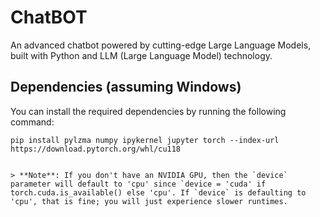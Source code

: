# ChatBOT

An advanced chatbot powered by cutting-edge Large Language Models, built with Python and LLM (Large Language Model) technology.

## Dependencies (assuming Windows)

You can install the required dependencies by running the following command:

```shell
pip install pylzma numpy ipykernel jupyter torch --index-url https://download.pytorch.org/whl/cu118


> **Note**: If you don't have an NVIDIA GPU, then the `device` parameter will default to 'cpu' since `device = 'cuda' if torch.cuda.is_available() else 'cpu'. If `device` is defaulting to 'cpu', that is fine; you will just experience slower runtimes.

